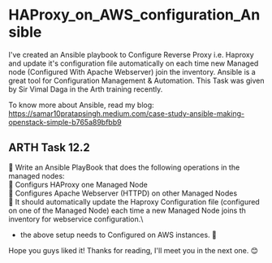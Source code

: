 # HAProxy_on_AWS_configuration_Ansible

I've created an Ansible playbook to Configure Reverse Proxy i.e. Haproxy and update it's configuration file automatically on each time new Managed node (Configured With Apache Webserver) join the inventory. Ansible is a great tool for Configuration Management & Automation. This Task was given by Sir Vimal Daga in the Arth training recently.

To know more about Ansible, read my blog:\
https://samar10pratapsingh.medium.com/case-study-ansible-making-openstack-simple-b765a89bfbb9

## ARTH Task 12.2
🔰 Write an Ansible PlayBook that does the following operations in the managed nodes:\
🔹 Configurs HAProxy one Managed Node\
🔹 Configures Apache Webserver (HTTPD) on other Managed Nodes\
🔹 It should automatically update the Haproxy Configuration file (configured on one of the Managed Node) each time a new Managed Node joins th inventory for webservice configuration.\
- the above setup needs to Configured on AWS instances. 🚩

Hope you guys liked it! Thanks for reading, I'll meet you in the next one. 😊

